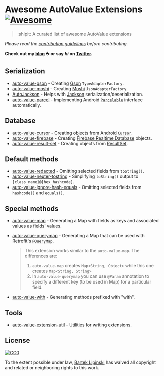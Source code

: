 # Awesome AutoValue Extensions [![Awesome](https://cdn.rawgit.com/sindresorhus/awesome/d7305f38d29fed78fa85652e3a63e154dd8e8829/media/badge.svg)](https://github.com/sindresorhus/awesome)

> :shipit: A curated list of awesome AutoValue extensions

*Please read the [contribution guidelines](CONTRIBUTING.md) before contributing.*

**Check out my [blog](https://medium.com/@blipinsk) :coffee: or say *hi* on [Twitter](https://twitter.com/blipinsk).**

## Serialization
* [auto-value-gson](https://github.com/rharter/auto-value-gson) - Creating [Gson](https://github.com/google/gson) `TypeAdapterFactory`.
* [auto-value-moshi](https://github.com/rharter/auto-value-moshi) - Creating [Moshi](https://github.com/square/moshi) `JsonAdapterFactory`.
* [AutoJackson](https://github.com/bgogetap/AutoJackson) - Helps with [Jackson](https://github.com/FasterXML/jackson) serialization/deserialization.
* [auto-value-parcel](https://github.com/rharter/auto-value-parcel) - Implementing Android [`Parcelable`](https://developer.android.com/reference/android/os/Parcelable.html) interface automatically.

## Database
* [auto-value-cursor](https://github.com/gabrielittner/auto-value-cursor) - Creating objects from Android [`Cursor`](https://developer.android.com/reference/android/database/Cursor.html).
* [auto-value-firebase](https://github.com/mattlogan/auto-value-firebase) - Creating [Firebase Realtime Database](https://firebase.google.com/docs/database/) objects.
* [auto-value-result-set](https://github.com/workarounds/auto-value-result-set) - Creating objects from [ResultSet](https://docs.oracle.com/javase/7/docs/api/java/sql/ResultSet.html).

## Default methods
* [auto-value-redacted](https://github.com/square/auto-value-redacted) - Omitting selected fields from `toString()`.
* [auto-value-neuter-tostring](https://github.com/agatti/auto-value-neuter-tostring) - Simplifying `toString()` output to `[class_name]@[hex_hashcode]`.
* [auto-value-ignore-hash-equals](https://github.com/REggar/auto-value-ignore-hash-equals) -  Omitting selected fields from `hashcode()` and `equals()`.

## Special methods
* [auto-value-map](https://github.com/cynnyx/auto-value-map) - Generating a Map with fields as keys and associated values as fields' values.
* [auto-value-querymap](https://github.com/oguzbabaoglu/auto-value-querymap) - Generating a Map that can be used with Retrofit's [`@QueryMap`](https://square.github.io/retrofit/2.x/retrofit/index.html?retrofit2/http/QueryMap.html).

  > This extension works similar to the `auto-value-map`. The differences are:
  >
  > 1. `auto-value-map` creates `Map<String, Object>` while this one creates `Map<String, String>`
  > 2. In `auto-value-querymap` you can use `@Param` annotation to specify a different key (to be used in Map) for a particular field.
* [auto-value-with](https://github.com/gabrielittner/auto-value-with) - Generating methods prefixed with "with".

## Tools
* [auto-value-extension-util](https://github.com/gabrielittner/auto-value-extension-util) - Utilities for writing extensions.

## License

[![CC0](https://i.creativecommons.org/p/zero/1.0/88x31.png)](https://creativecommons.org/publicdomain/zero/1.0/)

To the extent possible under law, [Bartek Lipinski](https://github.com/blipinsk) has waived all copyright and related or neighboring rights to this work.

<!--
1. Data interaction
    * gabrielittner/auto-value-cursor
    * mattlogan/auto-value-firebase
    * workarounds/auto-value-result-set
2. Serializers/Deserializers
    * rharter/auto-value-gson
    * rharter/auto-value-moshi
    * bgogetap/AutoJackson
3. Collection
    * cynnyx/auto-value-map
4. Android specific
    * rharter/auto-value-parcel
5. Library-specific
    * oguzbabaoglu/auto-value-querymap
    * m-zagorski/auto-value-base-adapter-item
6. Methods modification/generation
    * agatti/auto-value-neuter-tostring
    * square/auto-value-redacted
    * REggar/auto-value-ignore-hash-equals
    * gabrielittner/auto-value-with
-->

